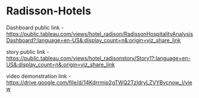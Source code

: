 # Radisson-Hotels


Dashboard public link -  https://public.tableau.com/views/hotel_radison/RadissonHospitalityAnalysisDashboard?:language=en-US&:display_count=n&:origin=viz_share_link

story public link -  https://public.tableau.com/views/hotel_radisonstory/Story1?:language=en-US&:display_count=n&:origin=viz_share_link 

video demonstration link -  https://drive.google.com/file/d/14Kdrrmip2gTWQ2TzIdryLZVYBvcnow_l/view
